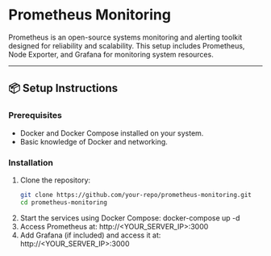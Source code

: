 # Prometheus Monitoring

Prometheus is an open-source systems monitoring and alerting toolkit designed for reliability and scalability. This setup includes Prometheus, Node Exporter, and Grafana for monitoring system resources.

---

## 📦 Setup Instructions

### Prerequisites
- Docker and Docker Compose installed on your system.
- Basic knowledge of Docker and networking.

### Installation
1. Clone the repository:
   ```bash
   git clone https://github.com/your-repo/prometheus-monitoring.git
   cd prometheus-monitoring

2. Start the services using Docker Compose:
   docker-compose up -d
3. Access Prometheus at:
   http://<YOUR_SERVER_IP>:3000
4. Add Grafana (if included) and access it at:
   http://<YOUR_SERVER_IP>:3000
